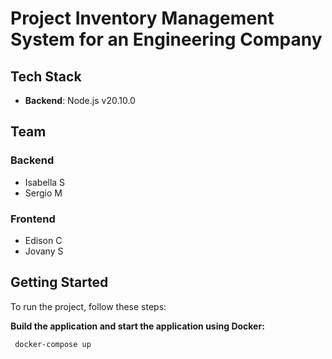# Project Inventory Management System for an Engineering Company

## Tech Stack

- **Backend**: Node.js v20.10.0

## Team

### Backend
- Isabella S
- Sergio M

### Frontend
- Edison C
- Jovany S

## Getting Started

To run the project, follow these steps:

**Build the application and start the application using Docker:**
   ```bash
    docker-compose up
